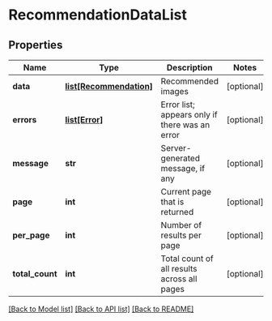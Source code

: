 # RecommendationDataList

## Properties
Name | Type | Description | Notes
------------ | ------------- | ------------- | -------------
**data** | [**list[Recommendation]**](Recommendation.md) | Recommended images | [optional] 
**errors** | [**list[Error]**](Error.md) | Error list; appears only if there was an error | [optional] 
**message** | **str** | Server-generated message, if any | [optional] 
**page** | **int** | Current page that is returned | [optional] 
**per_page** | **int** | Number of results per page | [optional] 
**total_count** | **int** | Total count of all results across all pages | [optional] 

[[Back to Model list]](../README.md#documentation-for-models) [[Back to API list]](../README.md#documentation-for-api-endpoints) [[Back to README]](../README.md)


